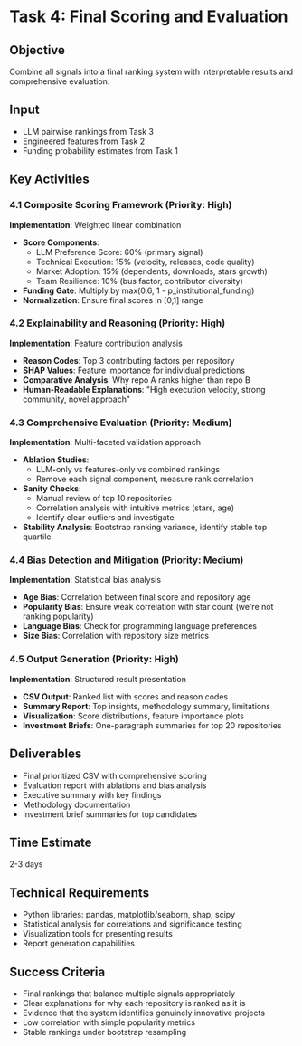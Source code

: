 # Task 4: Final Scoring and Evaluation

## Objective
Combine all signals into a final ranking system with interpretable results and comprehensive evaluation.

## Input
- LLM pairwise rankings from Task 3
- Engineered features from Task 2
- Funding probability estimates from Task 1

## Key Activities

### 4.1 Composite Scoring Framework (Priority: High)
**Implementation**: Weighted linear combination
- **Score Components**:
  - LLM Preference Score: 60% (primary signal)
  - Technical Execution: 15% (velocity, releases, code quality)
  - Market Adoption: 15% (dependents, downloads, stars growth)
  - Team Resilience: 10% (bus factor, contributor diversity)
- **Funding Gate**: Multiply by max(0.6, 1 - p_institutional_funding)
- **Normalization**: Ensure final scores in [0,1] range

### 4.2 Explainability and Reasoning (Priority: High)
**Implementation**: Feature contribution analysis
- **Reason Codes**: Top 3 contributing factors per repository
- **SHAP Values**: Feature importance for individual predictions
- **Comparative Analysis**: Why repo A ranks higher than repo B
- **Human-Readable Explanations**: "High execution velocity, strong community, novel approach"

### 4.3 Comprehensive Evaluation (Priority: Medium)
**Implementation**: Multi-faceted validation approach
- **Ablation Studies**: 
  - LLM-only vs features-only vs combined rankings
  - Remove each signal component, measure rank correlation
- **Sanity Checks**: 
  - Manual review of top 10 repositories
  - Correlation analysis with intuitive metrics (stars, age)
  - Identify clear outliers and investigate
- **Stability Analysis**: Bootstrap ranking variance, identify stable top quartile

### 4.4 Bias Detection and Mitigation (Priority: Medium)
**Implementation**: Statistical bias analysis
- **Age Bias**: Correlation between final score and repository age
- **Popularity Bias**: Ensure weak correlation with star count (we're not ranking popularity)
- **Language Bias**: Check for programming language preferences
- **Size Bias**: Correlation with repository size metrics

### 4.5 Output Generation (Priority: High)
**Implementation**: Structured result presentation
- **CSV Output**: Ranked list with scores and reason codes
- **Summary Report**: Top insights, methodology summary, limitations
- **Visualization**: Score distributions, feature importance plots
- **Investment Briefs**: One-paragraph summaries for top 20 repositories

## Deliverables
- Final prioritized CSV with comprehensive scoring
- Evaluation report with ablations and bias analysis
- Executive summary with key findings
- Methodology documentation
- Investment brief summaries for top candidates

## Time Estimate
2-3 days

## Technical Requirements
- Python libraries: pandas, matplotlib/seaborn, shap, scipy
- Statistical analysis for correlations and significance testing
- Visualization tools for presenting results
- Report generation capabilities

## Success Criteria
- Final rankings that balance multiple signals appropriately
- Clear explanations for why each repository is ranked as it is
- Evidence that the system identifies genuinely innovative projects
- Low correlation with simple popularity metrics
- Stable rankings under bootstrap resampling